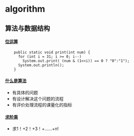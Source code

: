 # algorithm
## 算法与数据结构

#### [位运算](https://github.com/ShenShizhe/java-programme/blob/main/java/algorithm/Bit-operation.java)
```
    public static void print(int num) {
      for (int i = 31; i >= 0; i--) 
        System.out.print( (num & (1<<i)) == 0 ? "0":"1");			
      System.out.println();
    }
```
#### [什么是算法]()
- 有具体的问题
- 有设计解决这个问题的流程
- 有评价处理流程的课量化的指标
#### [求阶乘](https://github.com/ShenShizhe/java-programme/blob/main/java/algorithm/Factorial.java)
- 求1！+2！+3！+……+n!
#### []()



